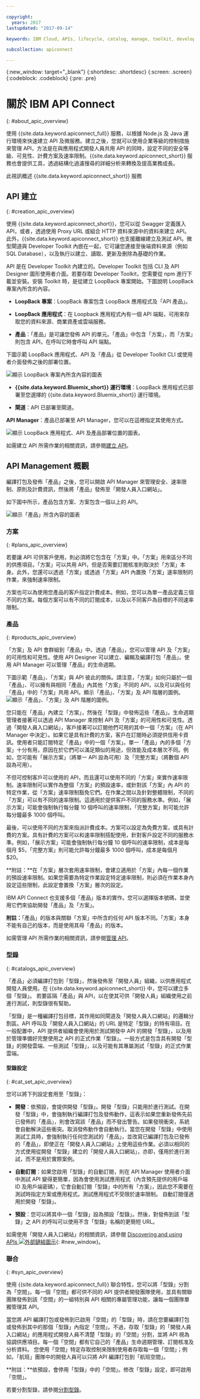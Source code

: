 ```yaml
---

copyright:
  years: 2017
lastupdated: "2017-09-14"

keywords: IBM Cloud, APIs, lifecycle, catalog, manage, toolkit, develop, dev portal

subcollection: apiconnect

---
```



{:new_window: target="_blank"}
{:shortdesc: .shortdesc}
{:screen: .screen}
{:codeblock: .codeblock}
{:pre: .pre}

# 關於 IBM API Connect
{: #about_apic_overview}

使用 {{site.data.keyword.apiconnect_full}} 服務，以根據 Node.js 及 Java 運行環境來快速建立 API 及微服務。建立之後，您就可以使用企業等級的控制措施來管理 API，方法是在與應用程式開發人員共用 API 的同時，設定不同的安全等級、可見性、計費方案及速率限制。{{site.data.keyword.apiconnect_short}} 服務也會提供工具，透過結構化過濾搜尋的詳細分析來轉換及提高業務成長。

<object height="315" type="application/x-shockwave-flash" width="560"
data="https://www.youtube.com/v/lmxyiNMER5Y?version=3&amp;hl=en_US">
<desc>此視訊概述 {{site.data.keyword.apiconnect_short}} 服務</desc>
<param name="movie" value="https://www.youtube.com/v/lmxyiNMER5Y?version=3&amp;hl=en_US"/>
<param name="allowFullScreen" value="true"/>
<param name="allowscriptaccess" value="always"/>
<param name="scale" value="noScale"/>
</object>

## API 建立
{: #creation_apic_overview}

使用 {{site.data.keyword.apiconnect_short}}，您可以從 Swagger 定義匯入 API，或者，透過使用 Proxy URL 或組合 HTTP 資料來源中的資料來建立 API。此外，{{site.data.keyword.apiconnect_short}} 也支援離線建立及測試 API。微型閘道與 Developer Toolkit 內嵌在一起，它可讓您連接至後端資料來源（例如 SQL Database），以及執行以建立、讀取、更新及刪除為基礎的作業。

API 是在 Developer Toolkit 內建立的。Developer Toolkit 包括 CLI 及 API Designer 圖形使用者介面。若要存取 Developer Toolkit，您需要從 npm 進行下載並安裝。安裝 Toolkit 時，是從建立 LoopBack 專案開始。下圖說明 LoopBack 專案內所含的內容。

- **LoopBack 專案**：LoopBack 專案包含 LoopBack 應用程式及「API 產品」。

- **LoopBack 應用程式**：在 Loopback 應用程式內有一個 API 端點，可用來存取您的資料來源、商業資產或雲端服務。

- **產品**：「產品」是可讓您發佈 API 的單元。「產品」中包含「方案」，而「方案」則包含 API，在呼叫它時會呼叫 API 端點。

下圖示範 LoopBack 應用程式、API 及「產品」從 Developer Toolkit CLI 或使用者介面發佈之後的部署位置。

<img src="images/loopback_project.png" alt="顯示 LoopBack 專案內所含內容的圖表"/>

- **{{site.data.keyword.Bluemix_short}} 運行環境**：LoopBack 應用程式已部署至您選擇的 {{site.data.keyword.Bluemix_short}} 運行環境。

- **閘道**：API 已部署至閘道。

**API Manager**：產品已部署至 API Manager，您可以在這裡指定其使用方式。

<img src="images/Deployed.png" alt="顯示 LoopBack 應用程式、API 及產品部署位置的圖表。"/>

如需建立 API 所需作業的相關資訊，請參閱[建立 API](/docs/services/apiconnect?topic=apiconnect-creating_apis)。

## API Management 概觀

編譯打包及發佈「產品」之後，您可以開啟 API Manager 來管理安全、速率限制、原則及計費資訊，然後將「產品」發佈至「開發人員入口網站」。

如下圖中所示，產品包含方案、方案包含一個以上的 API。

<img src="images/Product.png" alt="顯示「產品」所含內容的圖表"/>

### 方案
{: #plans_apic_overview}

若要讓 API 可供客戶使用，則必須將它包含在「方案」中。「方案」用來區分不同的供應項目。「方案」可以共用 API，但是否需要訂閱核准則取決於「方案」本身。此外，您還可以透過「方案」或透過「方案」API 內置換「方案」速率限制的作業，來強制速率限制。

方案也可以為使用您產品的客戶指定計費成本。例如，您可以為單一產品定義三個不同的方案。每個方案可以有不同的訂閱成本，以及以不同客戶為目標的不同速率限制。  

### 產品
{: #products_apic_overview}

「方案」及 API 會群組到「產品」中。透過「產品」，您可以管理 API 及「方案」的可用性和可見性。使用 API Designer 可以建立、編輯及編譯打包「產品」。使用 API Manager 可以管理「產品」的生命週期。

下圖示範「產品」、「方案」與 API 彼此的關係。請注意，「方案」如何只屬於一個「產品」、可以擁有與相同「產品」內其他「方案」不同的 API，以及可以與任何「產品」中的「方案」共用 API。顯示「產品」、「方案」及 API 階層的圖例。<img src="images/plan_product_hierarchy.png" alt="顯示「產品」、「方案」及 API 階層的圖例。"/>

您只能在「產品」內建立「方案」，然後在「型錄」中發佈這些「產品」。生命週期管理者接著可以透過 API Manager 來控制 API 及「方案」的可用性和可見性。透過「開發人員入口網站」，客戶接著可以訂閱他們可用的其中一個「方案」（在 API Manager 中決定）。如果它是具有計費的方案，客戶在訂閱時必須提供信用卡資訊。使用者只能訂閱特定「產品」中的一個「方案」。單一「產品」內的多個「方案」十分有用，原因在於它們可以滿足類似的用途，但效能及成本層次不同。例如，您可能有「展示方案」（將單一 API 設為可用）及「完整方案」（將數個 API 設為可用）。

不但可控制客戶可以使用的 API，而且還可以使用不同的「方案」來實作速率限制。速率限制可以實作為整個「方案」的預設速率，或針對該「方案」內 API 的特定作業，從「方案」速率限制豁免它們。在作業之間以及針對整體限制，不同的「方案」可以有不同的速率限制。這適用於提供客戶不同的服務水準。例如，「展示方案」可能會強制執行每分鐘 10 個呼叫的速率限制，「完整方案」則可能允許每分鐘最多 1000 個呼叫。

最後，可以使用不同的方案來指派計費成本。方案可以設定為免費方案，或具有計費的方案。具有計費的方案可以和速率限制搭配使用，針對客戶設定不同的服務水準。例如，「展示方案」可能會強制執行每分鐘 10 個呼叫的速率限制，成本是每個月 $5，「完整方案」則可能允許每分鐘最多 1000 個呼叫，成本是每個月 $20。

**附註：**在「方案」層次套用速率限制，會建立適用於「方案」內每一個作業的預設速率限制。如果您需要為特定作業設定特定速率限制，則必須在作業本身內設定這些限制，此設定會置換「方案」層次的設定。

IBM API Connect 也支援多個「產品」版本的實作。您可以選擇版本號碼，並使用它們來協助開發「產品」及「方案」。

**附註：**「產品」的版本與關聯「方案」中所含的任何 API 版本不同。「方案」本身不能有自己的版本，而是使用其母「產品」的版本。

如需管理 API 所需作業的相關資訊，請參閱[管理 API](/docs/services/apiconnect?topic=apiconnect-managing_apis)。

### 型錄
{: #catalogs_apic_overview}

「產品」必須編譯打包到「型錄」，然後發佈至「開發人員」組織，以供應用程式開發人員使用。在 {{site.data.keyword.apiconnect_short}} 中，您可以建立多個「型錄」。
若要區隔「產品」與 API，以在使其可供「開發人員」組織使用之前進行測試，則型錄很有幫助。


「型錄」是一種編譯打包目標，其作用如同閘道及「開發人員入口網站」的邏輯分割區。API 呼叫及「開發人員入口網站」的 URL 是特定「型錄」的特有項目。在一般配置中，API 提供者組織會使用用於測試開發中 API 的開發「型錄」，以及用於管理準備好完整使用之 API 的正式作業「型錄」。一般方式是包含具有開發「型錄」的開發雲端、一些測試「型錄」，以及可能有其專屬測試「型錄」的正式作業雲端。

#### 型錄設定
{: #cat_set_apic_overview}

您可以將下列設定套用至「型錄」：

- **開發**：依預設，會提供開發「型錄」。開發「型錄」只能用於進行測試。在開發「型錄」中，會強制執行編譯打包及發佈動作，這表示如果您重新發佈先前已發佈的「產品」，則會改寫該「產品」而不發出警告。如果發現衝突，系統會自動解決這些衝突。取消發佈動作會自動執行。當您在開發「型錄」中使用測試工具時，會強制執行任何您測試的「產品」，並改寫已編譯打包及已發佈的「產品」，即使正在「開發人員入口網站」上使用這些作業。必須以相同的方式使用從開發「型錄」建立的「開發人員入口網站」，亦即，僅用於進行測試，而不是用於實際案例。

- **自動訂閱**：如果您啟用「型錄」的自動訂閱，則在 API Manager 使用者介面中測試 API 變得更簡單，因為會使用測試應用程式（內含預先提供的用戶端 ID 及用戶端密碼），它會自動訂閱「型錄」中的所有「方案」，因此您不需要在測試時指定方案或應用程式。測試應用程式不受限於速率限制。
自動訂閱僅適用於開發「型錄」。

- **預設**：您可以將其中一個「型錄」設為預設「型錄」。然後，對發佈到該「型錄」之 API 的呼叫可以使用不含「型錄」名稱的更簡短 URL。

如需使用「開發人員入口網站」的相關資訊，請參閱 [Discovering and using APIs ![外部鏈結圖示](../icons/launch-glyph.svg "外部鏈結圖示")](https://www.ibm.com/support/knowledgecenter/en/SSFS6T/com.ibm.apic.devportal.doc/capim_devportal_overview.dita){: #new_window}。

### 聯合
{: #syn_apic_overview}

使用 {{site.data.keyword.apiconnect_full}} 聯合特性，您可以將「型錄」分割為「空間」。每一個「空間」都可供不同的 API 提供者開發團隊使用，並具有關聯團隊發佈到該「空間」的一組特別與 API 相關的專屬管理功能，讓每一個團隊單獨管理其 API。

當您將 API 編譯打包或發佈到已啟用「空間」的「型錄」時，請在您要編譯打包或發佈到其中的那個「型錄」內指定「空間」。不過，存取「型錄」的「開發人員入口網站」的應用程式開發人員不清楚「型錄」的「空間」分割，並將 API 視為協調供應項目。每一個「空間」都有它自己的「產品」生命週期管理、訂閱核准及分析資料。
您使用「空間」特定存取控制來限制使用者存取每一個「空間」；例如，「航班」團隊中的開發人員可以只將 API 編譯打包到「航班空間」。

**附註：**依預設，會停用「型錄」中的「空間」。修改「型錄」設定，即可啟用「空間」。

若要分割型錄，請參閱[分割型錄](/docs/services/apiconnect?topic=apiconnect-create_catalog#apic_spaces)。
